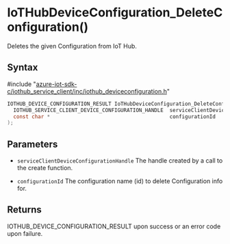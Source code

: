 # IoTHubDeviceConfiguration_DeleteConfiguration()

Deletes the given Configuration from IoT Hub.

## Syntax

\#include "[azure-iot-sdk-c/iothub_service_client/inc/iothub_deviceconfiguration.h](../iot-c-ref-iothub-deviceconfiguration-h.md)"  
```C
IOTHUB_DEVICE_CONFIGURATION_RESULT IoTHubDeviceConfiguration_DeleteConfiguration(
  IOTHUB_SERVICE_CLIENT_DEVICE_CONFIGURATION_HANDLE  serviceClientDeviceConfigurationHandle,
  const char *                                       configurationId
);
```

## Parameters
* `serviceClientDeviceConfigurationHandle` The handle created by a call to the create function. 

* `configurationId` The configuration name (id) to delete Configuration info for.

## Returns
IOTHUB_DEVICE_CONFIGURATION_RESULT upon success or an error code upon failure.

